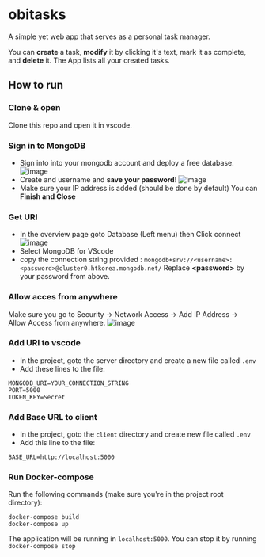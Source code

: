 # obitasks
A simple  yet web app that serves as a personal task manager.

You can **create** a task, **modify** it by clicking it's text, mark it as complete, and **delete** it. The App lists all your created tasks. 

## How to run

### Clone & open
Clone this repo and open it in vscode.

### Sign in to MongoDB
- Sign into into your mongodb account and deploy a free database.
![image](https://github.com/ilya2s/obitasks/assets/42526358/6b9f54ef-4e8e-408d-948b-ae9c73d9b2c6)
- Create and username and **save your password**!
![image](https://github.com/ilya2s/obitasks/assets/42526358/3ac92dec-118c-44ca-b3a7-99395cd574de)
- Make sure your IP address is added (should be done by default) You can **Finish and Close**

### Get URI
- In the overview page goto Database (Left menu) then Click connect
![image](https://github.com/ilya2s/obitasks/assets/42526358/2440d57b-a829-4a7a-b8ba-7a8cf03b46d4)
- Select MongoDB for VScode
- copy the connection string provided : `mongodb+srv://<username>:<password>@cluster0.htkorea.mongodb.net/` Replace **\<password\>** by your password from above.

### Allow acces from anywhere
Make sure you go to Security -> Network Access -> Add IP Address -> Allow Access from anywhere.
![image](https://github.com/ilya2s/obitasks/assets/42526358/e84109c8-0c06-4940-a9b0-2b5fd9a85fed)


### Add URI to vscode
- In the project, goto the server directory and create a new file called `.env`
- Add these lines to the file:
```
MONGODB_URI=YOUR_CONNECTION_STRING
PORT=5000
TOKEN_KEY=Secret
```

### Add Base URL to client
- In the project, goto the `client` directory and create new file called `.env`
- Add this line to the file:
```
BASE_URL=http://localhost:5000
```

### Run Docker-compose
Run the following commands (make sure you're in the project root directory):
```
docker-compose build
docker-compose up
```
The application will be running in `localhost:5000`. You can stop it by running `docker-compose stop`
